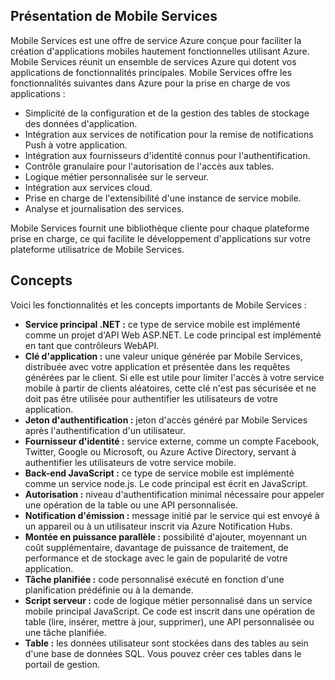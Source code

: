 ﻿## <a name="what-is"></a>Présentation de Mobile Services

Mobile Services est une offre de service Azure conçue pour faciliter la création d'applications mobiles hautement fonctionnelles utilisant Azure. Mobile Services réunit un ensemble de services Azure qui dotent vos applications de fonctionnalités principales. Mobile Services offre les fonctionnalités suivantes dans Azure pour la prise en charge de vos applications : 

+ Simplicité de la configuration et de la gestion des tables de stockage des données d'application. 
+ Intégration aux services de notification pour la remise de notifications Push à votre application.
+ Intégration aux fournisseurs d'identité connus pour l'authentification.
+ Contrôle granulaire pour l'autorisation de l'accès aux tables.
+ Logique métier personnalisée sur le serveur.
+ Intégration aux services cloud.
+ Prise en charge de l'extensibilité d'une instance de service mobile.
+ Analyse et journalisation des services.

Mobile Services fournit une bibliothèque cliente pour chaque plateforme prise en charge, ce qui facilite le développement d'applications sur votre plateforme utilisatrice de Mobile Services.

## <a name="concepts"></a>Concepts

Voici les fonctionnalités et les concepts importants de Mobile Services :

<!--![1][1]-->

+ **Service principal .NET :** ce type de service mobile est implémenté comme un projet d'API Web ASP.NET. Le code principal est implémenté en tant que contrôleurs WebAPI.
+ **Clé d'application :** une valeur unique générée par Mobile Services, distribuée avec votre application et présentée dans les requêtes générées par le client. Si elle est utile pour limiter l'accès à votre service mobile à partir de clients aléatoires, cette clé n'est pas sécurisée et ne doit pas être utilisée pour authentifier les utilisateurs de votre application.
+ **Jeton d'authentification :** jeton d'accès généré par Mobile Services après l'authentification d'un utilisateur.
+ **Fournisseur d'identité :** service externe, comme un compte Facebook, Twitter, Google ou Microsoft, ou Azure Active Directory, servant à authentifier les utilisateurs de votre service mobile.
+ **Back-end JavaScript :** ce type de service mobile est implémenté comme un service node.js. Le code principal est écrit en JavaScript.
+ **Autorisation :** niveau d'authentification minimal nécessaire pour appeler une opération de la table ou une API personnalisée.
+ **Notification d'émission :** message initié par le service qui est envoyé à un appareil ou à un utilisateur inscrit via Azure Notification Hubs.
+ **Montée en puissance parallèle :** possibilité d'ajouter, moyennant un coût supplémentaire, davantage de puissance de traitement, de performance et de stockage avec le gain de popularité de votre application.
+ **Tâche planifiée :** code personnalisé exécuté en fonction d'une planification prédéfinie ou à la demande.
+ **Script serveur :** code de logique métier personnalisé dans un service mobile principal JavaScript. Ce code est inscrit dans une opération de table (lire, insérer, mettre à jour, supprimer), une API personnalisée ou une tâche planifiée.
+ **Table :** les données utilisateur sont stockées dans des tables au sein d'une base de données SQL. Vous pouvez créer ces tables dans le portail de gestion.


<!-- Images. -->


  

<!--HONumber=42-->
